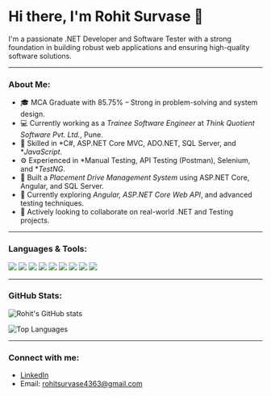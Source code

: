 # Hi there, I'm Rohit Survase 👋

I'm a passionate .NET Developer and Software Tester with a strong foundation in building robust web applications and ensuring high-quality software solutions.

---

### About Me:

- 🎓 MCA Graduate with 85.75% – Strong in problem-solving and system design.
- 💻 Currently working as a *Trainee Software Engineer* at *Think Quotient Software Pvt. Ltd.*, Pune.
- 🔧 Skilled in *C#, ASP.NET Core MVC, ADO.NET, SQL Server, and **JavaScript*.
- ⚙ Experienced in *Manual Testing, API Testing (Postman), Selenium, and **TestNG*.
- 🚀 Built a *Placement Drive Management System* using ASP.NET Core, Angular, and SQL Server.
- 🌱 Currently exploring *Angular, ASP.NET Core Web API*, and advanced testing techniques.
- 🤝 Actively looking to collaborate on real-world .NET and Testing projects.

---

### Languages & Tools:

<p>
  <img src="https://img.shields.io/badge/C%23-239120?style=for-the-badge&logo=c-sharp&logoColor=white"/>
  <img src="https://img.shields.io/badge/.NET-512BD4?style=for-the-badge&logo=dotnet&logoColor=white"/>
  <img src="https://img.shields.io/badge/SQL%20Server-CC2927?style=for-the-badge&logo=microsoftsqlserver&logoColor=white"/>
  <img src="https://img.shields.io/badge/HTML5-E34F26?style=for-the-badge&logo=html5&logoColor=white"/>
  <img src="https://img.shields.io/badge/CSS3-1572B6?style=for-the-badge&logo=css3&logoColor=white"/>
  <img src="https://img.shields.io/badge/JavaScript-F7DF1E?style=for-the-badge&logo=javascript&logoColor=black"/>
  <img src="https://img.shields.io/badge/Bootstrap-7952B3?style=for-the-badge&logo=bootstrap&logoColor=white"/>
  <img src="https://img.shields.io/badge/Postman-FF6C37?style=for-the-badge&logo=postman&logoColor=white"/>
  <img src="https://img.shields.io/badge/Selenium-43B02A?style=for-the-badge&logo=selenium&logoColor=white"/>
</p>

---

### GitHub Stats:

![Rohit's GitHub stats](https://github-readme-stats.vercel.app/api?username=rohitsurvase&show_icons=true&theme=react)

![Top Languages](https://github-readme-stats.vercel.app/api/top-langs/?username=rohitsurvase&layout=compact&theme=react)

---

### Connect with me:

- [LinkedIn](https://www.linkedin.com/in/rohit-survase-37945525a/)
- Email: rohitsurvase4363@gmail.com
